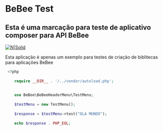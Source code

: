 # BeBee Test
## Esta é uma marcação para teste de aplicativo composer para API BeBee

[![N|Solid](https://neuralbrain.nyc3.digitaloceanspaces.com/general/logo_bebee.png)](https://www.bebee.com.br)


Esta aplicação é apenas um exemplo para testes de criação de biblitecas para aplicações BeBee


```php
 <?php
 
    require __DIR__ . '/../vendor/autoload.php';
    
    
    use BeBee\BeBeeHeaderMenu\TestMenu;
    
    $testMenu = new TestMenu();
    
    $response = $testMenu->test("OLA MUNDO");
    
    echo $response . PHP_EOL;
 
 
 ```
